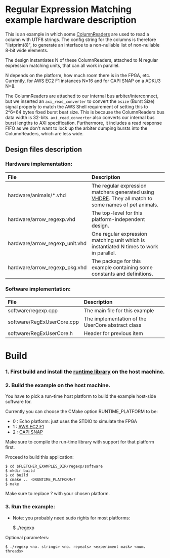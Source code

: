 # Regular Expression Matching example hardware description

This is an example in which some [ColumnReaders](../../hardware) are
used to read a column with UTF8 strings. The config string for the 
columns is therefore "listprim(8)", to generate an interface to a 
non-nullable list of non-nullable 8-bit wide elements.

The design instantiates N of these ColumnReaders, attached to 
N regular expression matching units, that can all work in parallel.

N depends on the platform, how much room there is in the FPGA, etc.
Currently, for AWS EC2 F1 instances N=16 and for CAPI SNAP on a ADKU3 N=8.

The ColumnReaders are attached to our internal bus arbiter/interconnect,
but we inserted an `axi_read_converter` to convert the `bsize` 
(Burst Size) signal properly to match the AWS Shell requirement of 
setting this to 2^6=64 bytes fixed burst beat size. This is because 
the ColumnReaders bus data width is 32-bits. `axi_read_converter` also 
converts our internal bus burst lengths to AXI specification. Furthermore, 
it includes a read response FIFO as we don't want to lock up the arbiter
dumping bursts into the ColumnReaders, which are less wide.

## Design files description

### Hardware implementation:

| File                            | Description                                                                                                                |
| :------------------------------ | :------------------------------------------------------------------------------------------------------------------------- |
| hardware/animals/*.vhd          | The regular expression matchers generated using [VHDRE](../../codegen/vhdre). They all match to some names of pet animals. |
| hardware/arrow_regexp.vhd       | The top-level for this platform-independent design. |
| hardware/arrow_regexp_unit.vhd  | One regular expression matching unit which is instantiated N times to work in parallel. |
| hardware/arrow_regexp_pkg.vhd   | The package for this example containing some constants and definitions. |

### Software implementation:

| File                            | Description                                                                                                                |
| :------------------------------ | :------------------------------------------------------------------------------------------------------------------------- |
| software/regexp.cpp             | The main file for this example |
| software/RegExUserCore.cpp      | The implementation of the UserCore abstract class |
| software/RegExUserCore.h        | Header for previous item |


# Build

### 1. First build and install the [runtime library](../../runtime) on the host machine.

### 2. Build the example on the host machine.

You have to pick a run-time host platform to build the example host-side software for.

Currently you can choose the CMake option RUNTIME_PLATFORM to be:

* 0 : Echo platform: just uses the STDIO to simulate the FPGA
* 1 : [AWS EC2 F1](../../platforms/aws-f1/)
* 2 : [CAPI SNAP](../../platforms/snap/)

Make sure to compile the run-time library with support for that platform first.

Proceed to build this application:

    $ cd $FLETCHER_EXAMPLES_DIR/regexp/software
    $ mkdir build
    $ cd build
    $ cmake .. -DRUNTIME_PLATFORM=?
    $ make
    
Make sure to replace ? with your chosen platform.

### 3. Run the example:

* Note: you probably need sudo rights for most platforms:

    $ ./regexp 
    
Optional parameters:

    $ ./regexp <no. strings> <no. repeats> <experiment mask> <num. threads>
    

